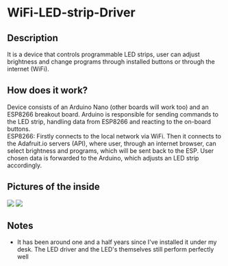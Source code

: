 # WiFi-LED-strip-Driver

## Description
It is a device that controls programmable LED strips, user can adjust brightness and change programs through installed buttons or through the internet (WiFi).

## How does it work?
Device consists of an Arduino Nano (other boards will work too) and an ESP8266 breakout board. Arduino is responsible for sending commands to the LED strip, handling data from ESP8266 and reacting to the on-board buttons. <br>
ESP8266: Firstly connects to the local network via WiFi. Then it connects to the Adafruit.io servers (API), where user, through an internet browser, can select brightness and programs, which will be sent back to the ESP. User chosen data is forwarded to the Arduino, which adjusts an LED strip accordingly.

## Pictures of the inside
<img src='https://imgur.com/XxVWJjI.png'></img>
<img src='https://imgur.com/yJNNmqa.png'></img>

## Notes
- It has been around one and a half years since I've installed it under my desk. The LED driver and the LED's themselves still perform perfectly well
